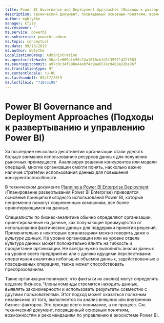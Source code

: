 ```yaml
---
title: Power BI Governance and Deployment Approaches (Подходы к развертыванию и управлению Power BI)
description: Технический документ, посвященный основным понятиям, возможностям и рекомендациям по управлению в экосистеме Power BI.
author: mgblythe
manager: kfile
ms.reviewer: ''
ms.service: powerbi
ms.subservice: powerbi-admin
ms.topic: conceptual
ms.date: 09/13/2019
ms.author: mblythe
LocalizationGroup: Administration
ms.openlocfilehash: 38ae1e609afe90c24a16f0cb1d1f35671422f883
ms.sourcegitcommit: a97c0c34f888e44abf4c9aa657ec9463a32be06f
ms.translationtype: HT
ms.contentlocale: ru-RU
ms.lasthandoff: 09/17/2019
ms.locfileid: "71075198"
---
```

# <a name="governance-and-deployment-approaches"></a>Power BI Governance and Deployment Approaches (Подходы к развертыванию и управлению Power BI)

За последние несколько десятилетий организации стали уделять больше внимания использованию ресурсов данных для получения рыночных преимуществ. Анализируя решения конкурентов или модели операций, многие организации смогли понять, насколько важно наличие стратегии использования данных для повышения конкурентоспособности.  

В техническом документе [Planning a Power BI Enterprise Deployment](https://go.microsoft.com/fwlink/?linkid=2057861) (Планирование развертывания Power BI Enterprise) приводятся основные принципы выгодного использования Power BI, которые непременно помогут современным компаниям, все более ориентирующимся на данные.

Специалисты по бизнес-аналитике обычно определяют организации, ориентированные на данные, как получающие преимущества от использования фактических данных для поддержки принятия решений.  Применительно к некоторым организациям можно говорить даже о *культуре данных*. На уровне организации или на уровне отдела культура данных может положительно влиять на гибкость и процветание организации.  Не всегда нужно выполнять анализ данных на уровне всего предприятия или с далеко идущими перспективами: оперативная аналитика небольших объемов данных, задействованных в повседневных операциях, также может способствовать преобразованиям.

Такие организации понимают, что факты (и их анализ) могут определять ведение бизнеса. Члены команды стремятся находить данные, выявлять закономерности и использовать результаты совместно с другими пользователями. Этот подход может оказаться полезным независимо от того, выполняется ли анализ внешних или внутренних бизнес-факторов. Это прежде всего понимание, а не процесс. См. технический документ, посвященный основным понятиям, возможностям и рекомендациям по управлению в экосистеме Power BI.